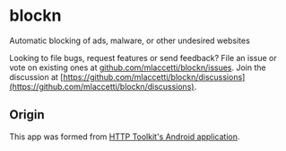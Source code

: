 # blockn

Automatic blocking of ads, malware, or other undesired websites

Looking to file bugs, request features or send feedback? File an issue or vote on existing ones
at [github.com/mlaccetti/blockn/issues](https://github.com/mlaccetti/blockn/issues). 
Join the discussion at 
[https://github.com/mlaccetti/blockn/discussions](https://github.com/mlaccetti/blockn/discussions).

## Origin

This app was formed from [HTTP Toolkit's Android
application](https://github.com/httptoolkit/httptoolkit-android).
